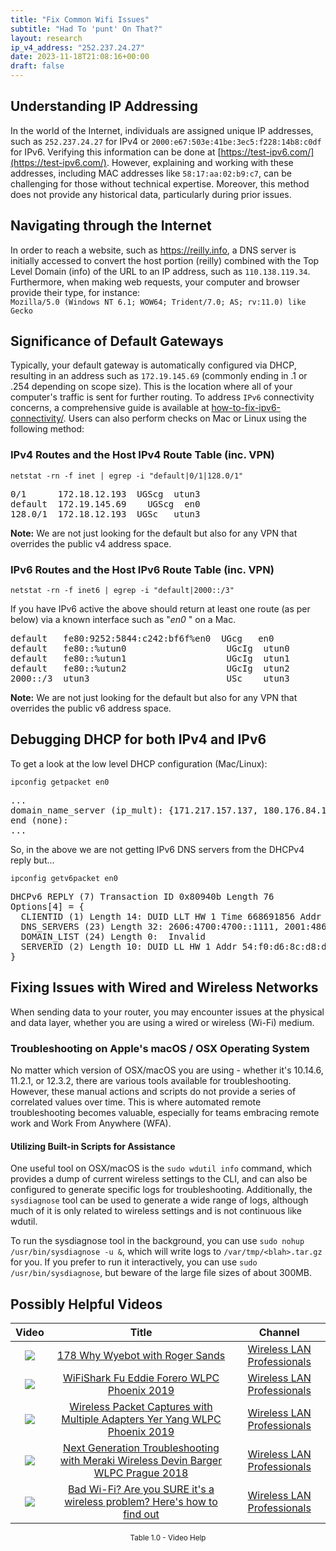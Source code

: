 ```yaml
---
title: "Fix Common Wifi Issues"
subtitle: "Had To 'punt' On That?"
layout: research
ip_v4_address: "252.237.24.27"
date: 2023-11-18T21:08:16+00:00
draft: false
---
```


## Understanding IP Addressing

In the world of the Internet, individuals are assigned unique IP addresses, such as ```252.237.24.27``` for IPv4 or ```2000:e67:503e:41be:3ec5:f228:14b8:c0df``` for IPv6. Verifying this information can be done at [https://test-ipv6.com/](https://test-ipv6.com/). However, explaining and working with these addresses, including MAC addresses like ```58:17:aa:02:b9:c7```, can be challenging for those without technical expertise. Moreover, this method does not provide any historical data, particularly during prior issues.
## Navigating through the Internet

In order to reach a website, such as https://reilly.info, a DNS server is initially accessed to convert the host portion (reilly) combined with the Top Level Domain (info) of the URL to an IP address, such as ```110.138.119.34```. Furthermore, when making web requests, your computer and browser provide their type, for instance: <br>```Mozilla/5.0 (Windows NT 6.1; WOW64; Trident/7.0; AS; rv:11.0) like Gecko```
## Significance of Default Gateways

Typically, your default gateway is automatically configured via DHCP, resulting in an address such as ```172.19.145.69``` (commonly ending in .1 or .254 depending on scope size). This is the location where all of your computer's traffic is sent for further routing. To address ```IPv6``` connectivity concerns, a comprehensive guide is available at [how-to-fix-ipv6-connectivity/](/blog/how-to-fix-ipv6-connectivity/). Users can also perform checks on Mac or Linux using the following method: <br>
### IPv4 Routes and the Host IPv4 Route Table (inc. VPN)
```netstat -rn -f inet | egrep -i "default|0/1|128.0/1"```

<pre>
0/1      172.18.12.193  UGScg  utun3
default  172.19.145.69    UGScg  en0
128.0/1  172.18.12.193  UGSc   utun3</pre>

**Note:** We are not just looking for the default but also for any VPN that overrides the public v4 address space.

### IPv6 Routes and the Host IPv6 Route Table (inc. VPN)
```netstat -rn -f inet6 | egrep -i "default|2000::/3"```

If you have IPv6 active the above should return at least one route (as per below) via a known interface such as "_en0_ " on a Mac. 

<pre>
default   fe80:9252:5844:c242:bf6f%en0  UGcg   en0
default   fe80::%utun0                   UGcIg  utun0
default   fe80::%utun1                   UGcIg  utun1
default   fe80::%utun2                   UGcIg  utun2
2000::/3  utun3                          USc    utun3</pre>

**Note:** We are not just looking for the default but also for any VPN that overrides the public v6 address space.
<br>

## Debugging DHCP for both IPv4 and IPv6

To get a look at the low level DHCP configuration (Mac/Linux): 

```ipconfig getpacket en0```

<pre>
...
domain_name_server (ip_mult): {171.217.157.137, 180.176.84.179}
end (none):
...</pre>

So, in the above we are not getting IPv6 DNS servers from the DHCPv4 reply but...

```ipconfig getv6packet en0```

<pre>
DHCPv6 REPLY (7) Transaction ID 0x80940b Length 76
Options[4] = {
  CLIENTID (1) Length 14: DUID LLT HW 1 Time 668691856 Addr 58:17:aa:02:b9:c7
  DNS_SERVERS (23) Length 32: 2606:4700:4700::1111, 2001:4860:4860::8844
  DOMAIN_LIST (24) Length 0:  Invalid
  SERVERID (2) Length 10: DUID LL HW 1 Addr 54:f0:d6:8c:d8:da
}</pre>




## Fixing Issues with Wired and Wireless Networks
When sending data to your router, you may encounter issues at the physical and data layer, whether you are using a wired or wireless (Wi-Fi) medium.
### Troubleshooting on Apple's macOS / OSX Operating System
No matter which version of OSX/macOS you are using - whether it's 10.14.6, 11.2.1, or 12.3.2, there are various tools available for troubleshooting. However, these manual actions and scripts do not provide a series of correlated values over time. This is where automated remote troubleshooting becomes valuable, especially for teams embracing remote work and Work From Anywhere (WFA).
#### Utilizing Built-in Scripts for Assistance
One useful tool on OSX/macOS is the `sudo wdutil info` command, which provides a dump of current wireless settings to the CLI, and can also be configured to generate specific logs for troubleshooting. Additionally, the `sysdiagnose` tool can be used to generate a wide range of logs, although much of it is only related to wireless settings and is not continuous like wdutil.

To run the sysdiagnose tool in the background, you can use `sudo nohup /usr/bin/sysdiagnose -u &`, which will write logs to `/var/tmp/<blah>.tar.gz` for you. If you prefer to run it interactively, you can use `sudo /usr/bin/sysdiagnose`, but beware of the large file sizes of about 300MB.
## Possibly Helpful Videos

<link href="/plugins/lity/css/lity.min.css" rel="stylesheet">
<script src="/plugins/lity/js/lity.min.js"></script>
<div class="table1-start"></div>

|Video | Title | Channel |
| :---: | :---: | :---: |
|<a href="https://www.youtube.com/watch?v=qmt2DSkYT_k" data-lity><img src="https://i.ytimg.com/vi/qmt2DSkYT_k/default.jpg" class="img-fluid"></a>|<a href="https://www.youtube.com/watch?v=qmt2DSkYT_k" data-lity>178   Why Wyebot with Roger Sands</a>|<a target="_blank" href="https://www.youtube.com/channel/UCIzBSS46vcqhwmBZ7ZpY-yg" >Wireless LAN Professionals</a>|
|<a href="https://www.youtube.com/watch?v=5sSjGo2DZHc" data-lity><img src="https://i.ytimg.com/vi/5sSjGo2DZHc/default.jpg" class="img-fluid"></a>|<a href="https://www.youtube.com/watch?v=5sSjGo2DZHc" data-lity>WiFiShark Fu   Eddie Forero   WLPC Phoenix 2019</a>|<a target="_blank" href="https://www.youtube.com/channel/UCIzBSS46vcqhwmBZ7ZpY-yg" >Wireless LAN Professionals</a>|
|<a href="https://www.youtube.com/watch?v=9RzmyNRK9e4" data-lity><img src="https://i.ytimg.com/vi/9RzmyNRK9e4/default.jpg" class="img-fluid"></a>|<a href="https://www.youtube.com/watch?v=9RzmyNRK9e4" data-lity>Wireless Packet Captures with Multiple Adapters   Yer Yang   WLPC Phoenix 2019</a>|<a target="_blank" href="https://www.youtube.com/channel/UCIzBSS46vcqhwmBZ7ZpY-yg" >Wireless LAN Professionals</a>|
|<a href="https://www.youtube.com/watch?v=ZRZhgniImZM" data-lity><img src="https://i.ytimg.com/vi/ZRZhgniImZM/default.jpg" class="img-fluid"></a>|<a href="https://www.youtube.com/watch?v=ZRZhgniImZM" data-lity>Next Generation Troubleshooting with Meraki Wireless   Devin Barger   WLPC Prague 2018</a>|<a target="_blank" href="https://www.youtube.com/channel/UCIzBSS46vcqhwmBZ7ZpY-yg" >Wireless LAN Professionals</a>|
|<a href="https://www.youtube.com/watch?v=1G4qihqHZJ0" data-lity><img src="https://i.ytimg.com/vi/1G4qihqHZJ0/default.jpg" class="img-fluid"></a>|<a href="https://www.youtube.com/watch?v=1G4qihqHZJ0" data-lity>Bad Wi-Fi? Are you SURE it&#39;s a wireless problem? Here&#39;s how to find out</a>|<a target="_blank" href="https://www.youtube.com/channel/UCIzBSS46vcqhwmBZ7ZpY-yg" >Wireless LAN Professionals</a>|

<center><small>Table 1.0 - Video Help</small></center>
 <br>
<div class="table1-end"></div>
<script type="text/javascript">
(function() {
    $('div.table1-start').nextUntil('div.table1-end', 'table').addClass('table thead-dark table-striped table-responsive rounded').attr('id', 't1');
    $('#t1').find('thead').addClass('thead-dark');
})();
</script>

